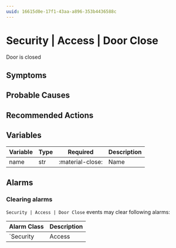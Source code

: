 ```yaml
---
uuid: 16615d0e-17f1-43aa-a896-353b4436588c
---
```

# Security | Access | Door Close

Door is closed

## Symptoms

## Probable Causes

## Recommended Actions

## Variables

Variable | Type | Required | Description
--- | --- | --- | ---
name | str | :material-close: | Name

## Alarms

### Clearing alarms

`Security | Access | Door Close` events may clear following alarms:

Alarm Class | Description
--- | ---
`Security | Access | Door Open` | dispose
